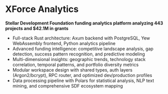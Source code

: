 # XForce Analytics

**Stellar Development Foundation funding analytics platform analyzing 443 projects and $42.1M in grants**

- Full-stack Rust architecture: Axum backend with PostgreSQL, Yew WebAssembly frontend, Python analytics pipeline
- Advanced funding intelligence: competitive landscape analysis, gap detection, success pattern recognition, and predictive modeling
- Multi-dimensional insights: geographic trends, technology stack correlation, temporal patterns, and portfolio diversity metrics
- Modular workspace design with shared types, auth layers (Argon2/bcrypt), RPC router, and optimized dev/production profiles
- Data processing pipeline with Polars for statistical analysis, NLP text mining, and comprehensive SDF ecosystem mapping
